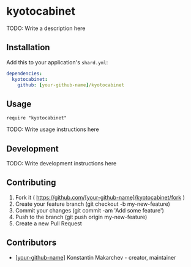 # kyotocabinet

TODO: Write a description here

## Installation

Add this to your application's `shard.yml`:

```yaml
dependencies:
  kyotocabinet:
    github: [your-github-name]/kyotocabinet
```

## Usage

```crystal
require "kyotocabinet"
```

TODO: Write usage instructions here

## Development

TODO: Write development instructions here

## Contributing

1. Fork it ( https://github.com/[your-github-name]/kyotocabinet/fork )
2. Create your feature branch (git checkout -b my-new-feature)
3. Commit your changes (git commit -am 'Add some feature')
4. Push to the branch (git push origin my-new-feature)
5. Create a new Pull Request

## Contributors

- [[your-github-name]](https://github.com/[your-github-name]) Konstantin Makarchev - creator, maintainer
